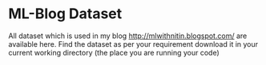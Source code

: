 # ML-Blog Dataset
All dataset which is used in my blog http://mlwithnitin.blogspot.com/ are available here. Find the dataset as per your requirement download it in your current working directory (the place you are running your code)
